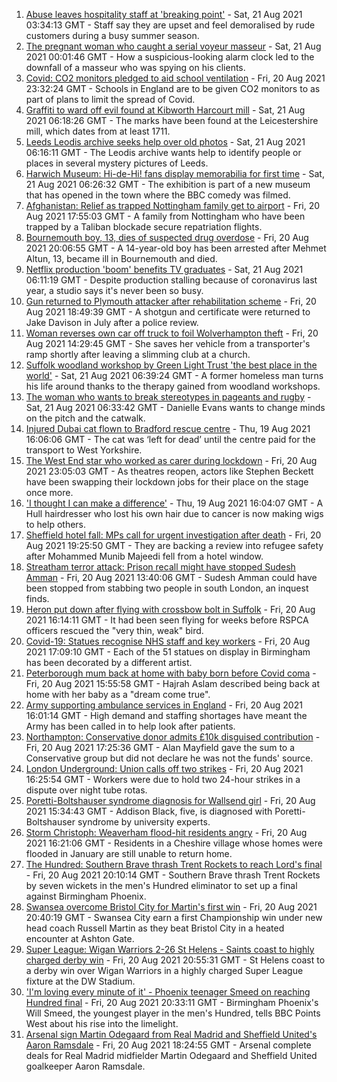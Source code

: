 1. [Abuse leaves hospitality staff at 'breaking point'](https://www.bbc.co.uk/news/uk-england-cornwall-58149364) - Sat, 21 Aug 2021 03:34:13 GMT - Staff say they are upset and feel demoralised by rude customers during a busy summer season.
2. [The pregnant woman who caught a serial voyeur masseur](https://www.bbc.co.uk/news/uk-england-cambridgeshire-58249002) - Sat, 21 Aug 2021 00:01:46 GMT - How a suspicious-looking alarm clock led to the downfall of a masseur who was spying on his clients.
3. [Covid: CO2 monitors pledged to aid school ventilation](https://www.bbc.co.uk/news/education-58285359) - Fri, 20 Aug 2021 23:32:24 GMT - Schools in England are to be given CO2 monitors to as part of plans to limit the spread of Covid.
4. [Graffiti to ward off evil found at Kibworth Harcourt mill](https://www.bbc.co.uk/news/uk-england-leicestershire-58259268) - Sat, 21 Aug 2021 06:18:26 GMT - The marks have been found at the Leicestershire mill, which dates from at least 1711.
5. [Leeds Leodis archive seeks help over old photos](https://www.bbc.co.uk/news/uk-england-leeds-58280481) - Sat, 21 Aug 2021 06:16:11 GMT - The Leodis archive wants help to identify people or places in several mystery pictures of Leeds.
6. [Harwich Museum: Hi-de-Hi! fans display memorabilia for first time](https://www.bbc.co.uk/news/uk-england-essex-58285005) - Sat, 21 Aug 2021 06:26:32 GMT - The exhibition is part of a new museum that has opened in the town where the BBC comedy was filmed.
7. [Afghanistan: Relief as trapped Nottingham family get to airport](https://www.bbc.co.uk/news/uk-england-nottinghamshire-58283007) - Fri, 20 Aug 2021 17:55:03 GMT - A family from Nottingham who have been trapped by a Taliban blockade secure repatriation flights.
8. [Bournemouth boy, 13, dies of suspected drug overdose](https://www.bbc.co.uk/news/uk-england-dorset-58287803) - Fri, 20 Aug 2021 20:06:55 GMT - A 14-year-old boy has been arrested after Mehmet Altun, 13, became ill in Bournemouth and died.
9. [Netflix production 'boom' benefits TV graduates](https://www.bbc.co.uk/news/uk-england-gloucestershire-58190577) - Sat, 21 Aug 2021 06:11:19 GMT - Despite production stalling because of coronavirus last year, a studio says it's never been so busy.
10. [Gun returned to Plymouth attacker after rehabilitation scheme](https://www.bbc.co.uk/news/uk-england-devon-58282482) - Fri, 20 Aug 2021 18:49:39 GMT - A shotgun and certificate were returned to Jake Davison in July after a police review.
11. [Woman reverses own car off truck to foil Wolverhampton theft](https://www.bbc.co.uk/news/uk-england-birmingham-58282348) - Fri, 20 Aug 2021 14:29:45 GMT - She saves her vehicle from a transporter's ramp shortly after leaving a slimming club at a church.
12. [Suffolk woodland workshop by Green Light Trust 'the best place in the world'](https://www.bbc.co.uk/news/uk-england-suffolk-58270365) - Sat, 21 Aug 2021 06:39:24 GMT - A former homeless man turns his life around thanks to the therapy gained from woodland workshops.
13. [The woman who wants to break stereotypes in pageants and rugby](https://www.bbc.co.uk/news/uk-england-sussex-58261882) - Sat, 21 Aug 2021 06:33:42 GMT - Danielle Evans wants to change minds on the pitch and the catwalk.
14. [Injured Dubai cat flown to Bradford rescue centre](https://www.bbc.co.uk/news/uk-england-leeds-58273901) - Thu, 19 Aug 2021 16:06:06 GMT - The cat was ‘left for dead’ until the centre paid for the transport to West Yorkshire.
15. [The West End star who worked as carer during lockdown](https://www.bbc.co.uk/news/entertainment-arts-58080453) - Fri, 20 Aug 2021 23:05:03 GMT - As theatres reopen, actors like Stephen Beckett have been swapping their lockdown jobs for their place on the stage once more.
16. ['I thought I can make a difference'](https://www.bbc.co.uk/news/uk-england-humber-58274021) - Thu, 19 Aug 2021 16:04:07 GMT - A Hull hairdresser who lost his own hair due to cancer is now making wigs to help others.
17. [Sheffield hotel fall: MPs call for urgent investigation after death](https://www.bbc.co.uk/news/uk-england-south-yorkshire-58280360) - Fri, 20 Aug 2021 19:25:50 GMT - They are backing a review into refugee safety after Mohammed Munib Majeedi fell from a hotel window.
18. [Streatham terror attack: Prison recall might have stopped Sudesh Amman](https://www.bbc.co.uk/news/uk-england-london-58281243) - Fri, 20 Aug 2021 13:40:06 GMT - Sudesh Amman could have been stopped from stabbing two people in south London, an inquest finds.
19. [Heron put down after flying with crossbow bolt in Suffolk](https://www.bbc.co.uk/news/uk-england-suffolk-58285825) - Fri, 20 Aug 2021 16:14:11 GMT - It had been seen flying for weeks before RSPCA officers rescued the "very thin, weak" bird.
20. [Covid-19: Statues recognise NHS staff and key workers](https://www.bbc.co.uk/news/uk-england-birmingham-58285340) - Fri, 20 Aug 2021 17:09:10 GMT - Each of the 51 statues on display in Birmingham has been decorated by a different artist.
21. [Peterborough mum back at home with baby born before Covid coma](https://www.bbc.co.uk/news/uk-england-cambridgeshire-58283552) - Fri, 20 Aug 2021 15:55:58 GMT - Hajrah Aslam described being back at home with her baby as a "dream come true".
22. [Army supporting ambulance services in England](https://www.bbc.co.uk/news/health-58281665) - Fri, 20 Aug 2021 16:01:14 GMT - High demand and staffing shortages have meant the Army has been called in to help look after patients.
23. [Northampton: Conservative donor admits £10k disguised contribution](https://www.bbc.co.uk/news/uk-england-northamptonshire-58283529) - Fri, 20 Aug 2021 17:25:36 GMT - Alan Mayfield gave the sum to a Conservative group but did not declare he was not the funds' source.
24. [London Underground: Union calls off two strikes](https://www.bbc.co.uk/news/uk-england-london-58285333) - Fri, 20 Aug 2021 16:25:54 GMT - Workers were due to hold two 24-hour strikes in a dispute over night tube rotas.
25. [Poretti-Boltshauser syndrome diagnosis for Wallsend girl](https://www.bbc.co.uk/news/uk-england-tyne-58272395) - Fri, 20 Aug 2021 15:34:43 GMT - Addison Black, five, is diagnosed with Poretti-Boltshauser syndrome by university experts.
26. [Storm Christoph: Weaverham flood-hit residents angry](https://www.bbc.co.uk/news/uk-england-merseyside-58282386) - Fri, 20 Aug 2021 16:21:06 GMT - Residents in a Cheshire village whose homes were flooded in January are still unable to return home.
27. [The Hundred: Southern Brave thrash Trent Rockets to reach Lord's final](https://www.bbc.co.uk/sport/cricket/58284415) - Fri, 20 Aug 2021 20:10:14 GMT - Southern Brave thrash Trent Rockets by seven wickets in the men's Hundred eliminator to set up a final against Birmingham Phoenix.
28. [Swansea overcome Bristol City for Martin's first win](https://www.bbc.co.uk/sport/football/58196357) - Fri, 20 Aug 2021 20:40:19 GMT - Swansea City earn a first Championship win under new head coach Russell Martin as they beat Bristol City in a heated encounter at Ashton Gate.
29. [Super League: Wigan Warriors 2-26 St Helens - Saints coast to highly charged derby win](https://www.bbc.co.uk/sport/rugby-league/58287751) - Fri, 20 Aug 2021 20:55:31 GMT - St Helens coast to a derby win over Wigan Warriors in a highly charged Super League fixture at the DW Stadium.
30. ['I'm loving every minute of it' - Phoenix teenager Smeed on reaching Hundred final](https://www.bbc.co.uk/sport/cricket/58267884) - Fri, 20 Aug 2021 20:33:11 GMT - Birmingham Phoenix's Will Smeed, the youngest player in the men's Hundred, tells BBC Points West about his rise into the limelight.
31. [Arsenal sign Martin Odegaard from Real Madrid and Sheffield United's Aaron Ramsdale](https://www.bbc.co.uk/sport/football/58279217) - Fri, 20 Aug 2021 18:24:55 GMT - Arsenal complete deals for Real Madrid midfielder Martin Odegaard and Sheffield United goalkeeper Aaron Ramsdale.
